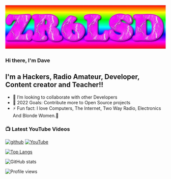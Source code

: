 
![](https://github.com/ZR6LSD/ZR6LSD/blob/main/lsd.JPG)

### Hi there, I'm Dave


## I'm a Hackers, Radio Amateur, Developer, Content creator  and Teacher!!

- 👯 I’m looking to collaborate with other Developers
- 🥅 2022 Goals: Contribute more to Open Source projects
- ⚡ Fun fact: I love Computers, The Internet, Two Way Radio, Electronics And Blonde Women.🤣

### 📺 Latest YouTube Videos

[<img src='https://cdn.jsdelivr.net/npm/simple-icons@3.0.1/icons/github.svg' alt='github' height='40'>](https://github.com/ZR6LSD)  [<img src='https://cdn.jsdelivr.net/npm/simple-icons@3.0.1/icons/youtube.svg' alt='YouTube' height='40'>](https://www.youtube.com/channel/hsvCpuR1VJg0w5DX9j5GsA)  

[![Top Langs](https://github-readme-stats.vercel.app/api/top-langs/?username=ZR6LSD)](https://github.com/anuraghazra/github-readme-stats)

![GitHub stats](https://github-readme-stats.vercel.app/api?username=ZR6LSD&show_icons=true)  

![Profile views](https://gpvc.arturio.dev/ZR6LSD)  
